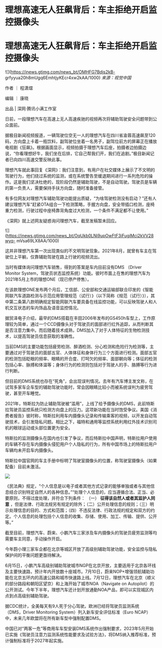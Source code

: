# 理想高速无人狂飙背后：车主拒绝开启监控摄像头

# 理想高速无人狂飙背后：车主拒绝开启监控摄像头

![](https://inews.gtimg.com/news_bt/OMHFG7Bdjs2kB-
grfyyua20h8mUgq6EmhtjyKEcr4xw2kAA/1000) _来源：视觉中国_

作者 ｜ 程潇熠

编辑 ｜ 康晓

出品 | 深网·腾讯小满工作室

日前，一段理想汽车在高速上无人高速疾驰的视频再次将辅助驾驶安全问题带到公众面前。

据极目新闻视频报道，一辆驾驶位空无一人的理想汽车在四川省渝蓉高速飙至120码，方向盘上卡着一瓶饮料，副驾驶位坐着一名男子，副驾位前方的屏幕正在播放电视剧《狂飙》。根据画面显示，视频拍摄于理想汽车后座，拍摄者边拍摄边说，“你看理想好牛，我们坐在后排，它自己帮我们开，我们在追剧。”极目新闻记者已向四川高速交警反映此事。

理想汽车就此事回复《深网》：我们注意到，有用户在社交媒体上展示了不文明的驾驶行为，他们绕过系统的监测，或在系统警告至缓退期间进行一系列危险的操作。这是我们坚决杜绝的，现阶段仍然是辅助驾驶，不是自动驾驶。驾驶员是车辆的第一负责人，需要保持手扶方向盘，随时准备接管。

有多位网友对理想汽车辅助驾驶功能提出质疑，“为啥驾驶检测没有启动？”还有人建议理想汽车“赶紧OTA组合一下检测策略，手握方向盘，安全带插口检测，座椅重力检测，行驶过程中座椅靠背角度过大检测，一个条件不满足都不让使用。”

《深网》就上述网友疑惑询问理想汽车，截至发稿暂未回应。

![](https://inews.gtimg.com/news_bt/OqUkb0LNi9upOwFtF3iFugiMci2kVV28wyq-
mVsa69LX8AA/1000)

这并非理想汽车第一次出现类似的不文明驾驶现象。2021年8月，就曾有车主在驾驶位上平躺，仅靠辅助驾驶在路上行驶的视频流出。

当时有媒体询问理想汽车销售，得到的答案是车内目前没有DMS （Driver Monitor
System，驾驶员状态监控系统）功能。彼时市面上在售的理想汽车为2021年5月上市的理想ONE（现已停产停售）。

在该款理想ONE发布两个月后，工信部、公安部和交通运输部联合印发的《智能网联汽车道路检测与示范应用管理规范（试行）》（以下简称《规范（试行）》），其中第二条第八款明确规定智能网联汽车要具备在线监控功能，可以反映驾驶人和人机交互状态的车内饰品及语音监控情况。

据贸泽电子介绍，最早的DMS搭载在丰田2006年发布的GS450h车型上，工作原理较为简单，通过一个CCD摄像头对于驾驶员的面部进行红外追踪，从而判断其是否注意力集中。而后随着技术成熟，DMS加入了对于人体特征的生物检测技术，以提高驾驶员信息获取的准确性。

当前DMS的主要功能包括疲劳检测、醉酒检测、分心检测和危险行为检测等，主要通过对于驾驶员的面部五官、人体体征和身体行为三个方面进行检测。面部五官的检测包括眨眼的频率、眼睛的开合度、打呵欠的频率、面部朝向等；体征的检测包括心率、脉搏和体温等；身体行为的检测则包括对于驾驶人的手、胳膊等行为进行判断。

但目前的DMS系统也存在“死角”，会出现误判情况。去年有汽车博主发文称，在试驾多家车企车型的辅助驾驶功能时，常会因眼睛比较小而被系统误判为疲劳驾驶，甚至开车睡觉。

2021年，特斯拉为防止辅助驾驶被“滥用”，上线了给予摄像头的DMS，此前特斯拉驾驶员监控系统只检测方向盘上的压力。这项新功能在当时饱受争议。美国《消费者报告》彼时称，特斯拉利用车内摄像头记录和传输乘客的视频，以开发自动驾驶技术，会引发隐私问题。相比之下，福特和通用等监控系统利用红外技术识别司机的眼球运动或头部位置更为安全。

特斯拉的监测摄像头在国内也引发了争议，而后特斯拉中国声明，特斯拉用户使用的车辆不存在车内摄像头侵犯用户个人隐私的行为，所有中国市场上的特斯拉用户车辆均未开启车内摄像头。

特斯拉中国官网的车主手册中标明了驾驶室摄像头的位置，称驾驶室摄像头（如果配备）目前未激活。

![](https://inews.gtimg.com/news_bt/Oroei7WqBi_Zg7GnENxrTabsbyT72x5fvuZlAKWaTkIswAA/1000)

《民法典》规定，“个人信息是以电子或者其他方式记录的能够单独或者与其他信息结合识别特定自然人的各种信息。”“处理个人信息的，应当遵循合法、正当、必要原则，不得过度处理，并符合下列条件：
（一） **征得该自然人或者其监护人同意**
，但是法律、行政法规另有规定的除外；（二）公开处理信息的规则；（三）明示处理信息的目的、方式和范围；（四）不违反法律、行政法规的规定和双方的约定。个人信息的处理包括个人信息的收集、存储、使用、加工、传输、提供、公开等。”

截至目前，理想汽车、蔚来、小鹏汽车三家涉及车内摄像头的驾驶员疲劳监测等均需要车主同意，手动操作开启。

今年蔚小理三家车企都在北京等城区开放了高级别辅助驾驶功能，安全监控与隐私保护间的平衡问题更亟待解决。

6月15日，小鹏汽车高级别辅助驾驶城市NGP在北京开放，主要适用于北京各环线及主要快速路，预计年内开放数十座城市。7月10日，蔚来NOP+增强领航辅助功能在北京五环内的高速公路和城市快速路上线。7月12日，理想汽车在北京（顺义的部分路段和朝阳区望京）和上海开始了城市NOA（Navigate
on Autopilot）的公开测试。今年下半年，理想汽车还计划开放通勤NOA产品，即可以实现城区内点到点高级别辅助驾驶。

据CDC统计，全美每天有9人死于分心驾驶。欧洲已经将驾驶员监测系统（DMS，Driver Monitoring System）列入新车安全评估标准（Euro
NCAP）中，未来几年欧盟将在所有新车型中强制配置DMS。

中国已对“两客一危”等商用车车型安装DMS系统作出强制要求，2023年5月开始已实施《驾驶员注意力监测系统性能要求及试验方法》，将DMS纳入推荐标准，预计强制标准将于2027年起实施。

